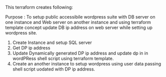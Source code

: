 This terraform creates following:

Purpose : To setup public accessibile wordpress suite with DB server on one instance and Web server on another instance 
and using terraform template concept update DB ip address on web server while setting up wordpress site.

1) Create Instance and setup SQL server
2) Get DP ip address
3) Update Dynamically generated DP ip address and update dp in in wordPRess shell script using terraform template.
4) Create an another instance to setup wordpress using user data passing shell script uodated with DP ip address.
